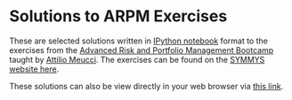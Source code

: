 Solutions to ARPM Exercises
====

These are selected solutions written in [IPython notebook](http://ipython.org/notebook.html) format to the exercises from the [Advanced Risk and Portfolio Management Bootcamp](http://www.symmys.com/arpm-bootcamp/program) taught by [Attilio Meucci](http://www.symmys.com/attilio-meucci/publications). The exercises can be found on the [SYMMYS website here](http://www.symmys.com/node/170).

These solutions can also be view directly in your web browser via [this link](http://nbviewer.ipython.org/github/tlmaloney/arpm/tree/master/notebooks/).
